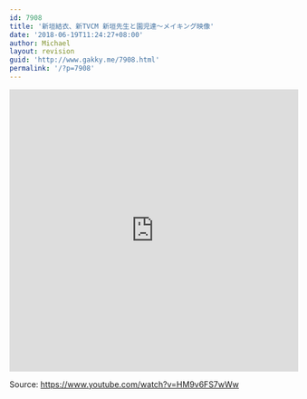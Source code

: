 ```yaml
---
id: 7908
title: '新垣結衣、新TVCM 新垣先生と園児達～メイキング映像'
date: '2018-06-19T11:24:27+08:00'
author: Michael
layout: revision
guid: 'http://www.gakky.me/7908.html'
permalink: '/?p=7908'
---
```


<iframe allowfullscreen="allowfullscreen" frameborder="0" height="498" loading="lazy" src="http://player.youku.com/embed/XMzY3MzMxMzAyMA==" width="510"></iframe>

Source: <https://www.youtube.com/watch?v=HM9v6FS7wWw>

<audio controls="controls" style="display: none;"></audio>